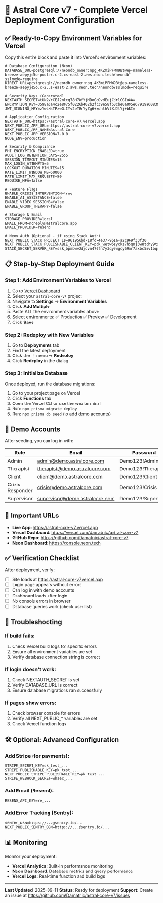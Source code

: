 # 🚀 Astral Core v7 - Complete Vercel Deployment Configuration

## ✅ Ready-to-Copy Environment Variables for Vercel

Copy this entire block and paste it into Vercel's environment variables:

```env
# Database Configuration (Neon)
DATABASE_URL=postgresql://neondb_owner:npg_4KZmiPFMW9Bt@ep-nameless-breeze-aepyje5o-pooler.c-2.us-east-2.aws.neon.tech/neondb?sslmode=require
DIRECT_URL=postgresql://neondb_owner:npg_4KZmiPFMW9Bt@ep-nameless-breeze-aepyje5o.c-2.us-east-2.aws.neon.tech/neondb?sslmode=require

# Security Keys (Generated)
NEXTAUTH_SECRET=tUN2VrCEJ2nkcq78H7WYYjMDoGgOvdEujCdrlCGIu8A=
ENCRYPTION_KEY=3598a3a4c2e8075f0226b402b2fc39e58f50cbe0a095e67919a60839e943a615
JWT_SIGNING_KEY=zYwLMsTPzwGiIYv2eTBrYyZg6+xohlhVtXUJlYj+bRI=

# Application Configuration
NEXTAUTH_URL=https://astral-core-v7.vercel.app
NEXT_PUBLIC_APP_URL=https://astral-core-v7.vercel.app
NEXT_PUBLIC_APP_NAME=Astral Core
NEXT_PUBLIC_APP_VERSION=7.0.0
NODE_ENV=production

# Security & Compliance
PHI_ENCRYPTION_ENABLED=true
AUDIT_LOG_RETENTION_DAYS=2555
SESSION_TIMEOUT_MINUTES=15
MAX_LOGIN_ATTEMPTS=5
LOCKOUT_DURATION_MINUTES=15
RATE_LIMIT_WINDOW_MS=60000
RATE_LIMIT_MAX_REQUESTS=50
REQUIRE_MFA=false

# Feature Flags
ENABLE_CRISIS_INTERVENTION=true
ENABLE_AI_ASSISTANCE=false
ENABLE_VIDEO_SESSIONS=false
ENABLE_GROUP_THERAPY=false

# Storage & Email
STORAGE_PROVIDER=local
EMAIL_FROM=noreply@astralcore.app
EMAIL_PROVIDER=resend

# Neon Auth (Optional - if using Stack Auth)
NEXT_PUBLIC_STACK_PROJECT_ID=961956bd-18fd-4e37-951a-a2c969f33f30
NEXT_PUBLIC_STACK_PUBLISHABLE_CLIENT_KEY=pck_wetw5zyckz7h5qnj3w8tchy9ts8bc5w1atnc8z0tcec3g
STACK_SECRET_SERVER_KEY=ssk_bpmbwv2djcvn470fn7y3qyzwgcy69mr7axbc5nv1bqrh8
```

## 📋 Step-by-Step Deployment Guide

### Step 1: Add Environment Variables to Vercel

1. Go to [Vercel Dashboard](https://vercel.com/dashboard)
2. Select your `astral-core-v7` project
3. Navigate to **Settings** → **Environment Variables**
4. Click **Add Multiple**
5. Paste ALL the environment variables above
6. Select environments: ✅ Production ✅ Preview ✅ Development
7. Click **Save**

### Step 2: Redeploy with New Variables

1. Go to **Deployments** tab
2. Find the latest deployment
3. Click the **⋮** menu → **Redeploy**
4. Click **Redeploy** in the dialog

### Step 3: Initialize Database

Once deployed, run the database migrations:

1. Go to your project page on Vercel
2. Click **Functions** tab
3. Open the Vercel CLI or use the web terminal
4. Run: `npx prisma migrate deploy`
5. Run: `npx prisma db seed` (to add demo accounts)

## 🔐 Demo Accounts

After seeding, you can log in with:

| Role | Email | Password |
|------|-------|----------|
| Admin | admin@demo.astralcore.com | Demo123!Admin |
| Therapist | therapist@demo.astralcore.com | Demo123!Therapist |
| Client | client@demo.astralcore.com | Demo123!Client |
| Crisis Responder | crisis@demo.astralcore.com | Demo123!Crisis |
| Supervisor | supervisor@demo.astralcore.com | Demo123!Supervisor |

## 🔗 Important URLs

- **Live App**: https://astral-core-v7.vercel.app
- **Vercel Dashboard**: https://vercel.com/damatnic/astral-core-v7
- **GitHub Repo**: https://github.com/Damatnic/astral-core-v7
- **Neon Dashboard**: https://console.neon.tech

## ✅ Verification Checklist

After deployment, verify:

- [ ] Site loads at https://astral-core-v7.vercel.app
- [ ] Login page appears without errors
- [ ] Can log in with demo accounts
- [ ] Dashboard loads after login
- [ ] No console errors in browser
- [ ] Database queries work (check user list)

## 🚨 Troubleshooting

### If build fails:
1. Check Vercel build logs for specific errors
2. Ensure all environment variables are set
3. Verify database connection string is correct

### If login doesn't work:
1. Check NEXTAUTH_SECRET is set
2. Verify DATABASE_URL is correct
3. Ensure database migrations ran successfully

### If pages show errors:
1. Check browser console for errors
2. Verify all NEXT_PUBLIC_* variables are set
3. Check Vercel function logs

## 🛠️ Optional: Advanced Configuration

### Add Stripe (for payments):
```env
STRIPE_SECRET_KEY=sk_test_...
STRIPE_PUBLISHABLE_KEY=pk_test_...
NEXT_PUBLIC_STRIPE_PUBLISHABLE_KEY=pk_test_...
STRIPE_WEBHOOK_SECRET=whsec_...
```

### Add Email (Resend):
```env
RESEND_API_KEY=re_...
```

### Add Error Tracking (Sentry):
```env
SENTRY_DSN=https://...@sentry.io/...
NEXT_PUBLIC_SENTRY_DSN=https://...@sentry.io/...
```

## 📊 Monitoring

Monitor your deployment:
- **Vercel Analytics**: Built-in performance monitoring
- **Neon Dashboard**: Database metrics and query performance
- **Vercel Logs**: Real-time function and build logs

---

**Last Updated**: 2025-09-11
**Status**: Ready for deployment
**Support**: Create an issue at https://github.com/Damatnic/astral-core-v7/issues